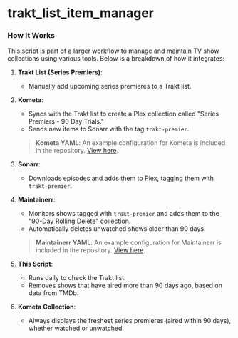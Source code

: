 # trakt_list_item_manager
### How It Works

This script is part of a larger workflow to manage and maintain TV show collections using various tools. Below is a breakdown of how it integrates:

1. **Trakt List (Series Premiers)**:
    - Manually add upcoming series premieres to a Trakt list.

2. **Kometa**:
    - Syncs with the Trakt list to create a Plex collection called "Series Premiers - 90 Day Trials."
    - Sends new items to Sonarr with the tag `trakt-premier`.

    > **Kometa YAML**: An example configuration for Kometa is included in the repository. [View here](kometa-trakt-list-config.yaml).

3. **Sonarr**:
    - Downloads episodes and adds them to Plex, tagging them with `trakt-premier`.

4. **Maintainerr**:
    - Monitors shows tagged with `trakt-premier` and adds them to the "90-Day Rolling Delete" collection.
    - Automatically deletes unwatched shows older than 90 days.

    > **Maintainerr YAML**: An example configuration for Maintainerr is included in the repository. [View here](maintainerr_premiers_rules_.yaml).

5. **This Script**:
    - Runs daily to check the Trakt list.
    - Removes shows that have aired more than 90 days ago, based on data from TMDb.

6. **Kometa Collection**:
    - Always displays the freshest series premieres (aired within 90 days), whether watched or unwatched.

